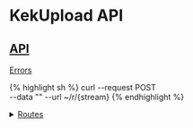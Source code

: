 # KekUpload API

<h2><a href="#">API</a></h2>
 
<a href="errors">Errors</a><br>

{% highlight sh %}
curl --request POST \
    --data ""
    --url ~/r/{stream}
{% endhighlight %}

<details>

<summary><a href="routes">Routes</a></summary> 

<a href="routes/create">create</a><br>
<a href="routes/remove">remove</a><br>
<a href="routes/finish">finish</a><br>
<a href="routes/upload">upload</a><br>
<a href="routes/download">download</a><br>

</details>
